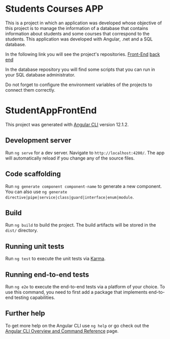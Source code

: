 # Students Courses APP

This is a project in which an application was developed whose objective of this project is to manage the information of a database that contains information about students and some courses that correspond to the students. This application was developed with Angular, .net and a SQL database.



In the following link you will see the project's repositories.
[Front-End](https://github.com/DavidCZ94/StudentAppFrontEnd-)
[back end](https://github.com/DavidCZ94/StudentsAppAPI)

In the database repository you will find some scripts that you can run in your SQL database administrator.

Do not forget to configure the environment variables of the projects to connect them correctly.

# StudentAppFrontEnd

This project was generated with [Angular CLI](https://github.com/angular/angular-cli) version 12.1.2.

## Development server

Run `ng serve` for a dev server. Navigate to `http://localhost:4200/`. The app will automatically reload if you change any of the source files.

## Code scaffolding

Run `ng generate component component-name` to generate a new component. You can also use `ng generate directive|pipe|service|class|guard|interface|enum|module`.

## Build

Run `ng build` to build the project. The build artifacts will be stored in the `dist/` directory.

## Running unit tests

Run `ng test` to execute the unit tests via [Karma](https://karma-runner.github.io).

## Running end-to-end tests

Run `ng e2e` to execute the end-to-end tests via a platform of your choice. To use this command, you need to first add a package that implements end-to-end testing capabilities.

## Further help

To get more help on the Angular CLI use `ng help` or go check out the [Angular CLI Overview and Command Reference](https://angular.io/cli) page.
